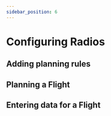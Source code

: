 ```yaml
---
sidebar_position: 6
---
```


# Configuring Radios

## Adding planning rules

## Planning a Flight

## Entering data for a Flight


